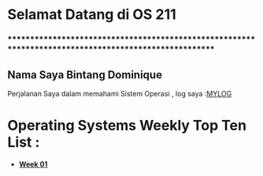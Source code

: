# Selamat Datang di OS 211

### *****************************************************************************************************

## Nama Saya Bintang Dominique

Perjalanan Saya dalam memahami Sistem Operasi , log saya :[MYLOG](https://github.com/bintangdom/os211/blob/main/TXT/mylog.txt)


# Operating Systems Weekly Top Ten List :
* <b>[Week 01](https://github.com/bintangdom/os211/blob/main/w01.md)</b>  
